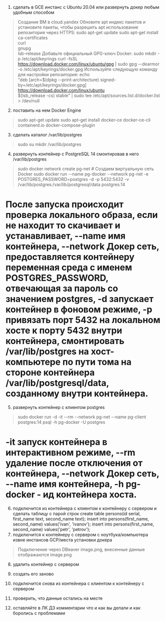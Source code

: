 1) сделать в GCE инстанс с Ubuntu 20.04 или развернуть докер любым удобным способом
> Создание ВМ в cloud.yandex
Обновите apt индекс пакетов и установите пакеты, чтобы разрешить apt использование репозитория через HTTPS:
 sudo apt-get update
 sudo apt-get install \
    ca-certificates \
    curl \
    gnupg \
    lsb-release
Добавьте официальный GPG-ключ Docker:
 sudo mkdir -p /etc/apt/keyrings
 curl -fsSL https://download.docker.com/linux/ubuntu/gpg | sudo gpg --dearmor -o /etc/apt/keyrings/docker.gpg
Используйте следующую команду для настройки репозитория:
 echo \
  "deb [arch=$(dpkg --print-architecture) signed-by=/etc/apt/keyrings/docker.gpg] https://download.docker.com/linux/ubuntu \
  $(lsb_release -cs) stable" | sudo tee /etc/apt/sources.list.d/docker.list > /dev/null

2) поставить на нем Docker Engine
> sudo apt-get update
  sudo apt-get install docker-ce docker-ce-cli containerd.io docker-compose-plugin

3) сделать каталог /var/lib/postgres
> sudo su
  mkdir /var/lib/postgres

4) развернуть контейнер с PostgreSQL 14 смонтировав в него /var/lib/postgres
> sudo docker network create pg-net # Создаем виртуальную сеть Docker
  sudo docker run --name pg-docker --network pg-net -e POSTGRES_PASSWORD=postgres -d -p 5432:5432 -v /var/lib/postgres:/var/lib/postgresql/data postgres:14 
  # После запуска происходит проверка локального образа, если не находит то скачивает и устанавливает, --name имя контейнера, --network Докер сеть, предоставляется контейнеру переменная среда с именем POSTGRES_PASSWORD, отвечающая за пароль со значением postgres, -d запускает контейнер в фоновом режиме, -p привязать порт 5432 на локальном хосте к порту 5432 внутри контейнера, смонтировать /var/lib/postgres на хост-компьютере по пути тома на стороне контейнера /var/lib/postgresql/data, созданному внутри контейнера.

5) развернуть контейнер с клиентом postgres
> sudo docker run -d -it --rm --network pg-net --name pg-client postgres:14 psql -h pg-docker -U postgres 
  # -it запуск контейнера в интерактивном режиме, --rm удаление после отключения от контейнера, --network Докер сеть, --name имя контейнера, -h pg-docker - ид контейнера хоста.

6) подключится из контейнера с клиентом к контейнеру с сервером и сделать
таблицу с парой строк
  create table persons(id serial, first_name text, second_name text);
  insert into persons(first_name, second_name) values('ivan', 'ivanov');
  insert into persons(first_name, second_name) values('petr', 'petrov');
7) подключится к контейнеру с сервером с ноутбука/компьютера извне инстансов GCP/места установки докера
>  Подключение через DBeaver image.png, внесенные данные отображаются image.png

8) удалить контейнер с сервером

9) создать его заново

10) подключится снова из контейнера с клиентом к контейнеру с сервером

11) проверить, что данные остались на месте

12) оставляйте в ЛК ДЗ комментарии что и как вы делали и как боролись с проблемами


